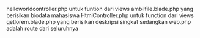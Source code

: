 helloworldcontroller.php untuk funtion dari views ambilfile.blade.php yang berisikan biodata mahasiswa
HtmlController.php untuk function dari views getlorem.blade.php yang berisikan deskripsi singkat
sedangkan web.php adalah route dari seluruhnya
